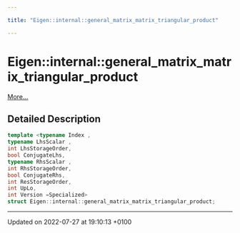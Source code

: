 ```yaml
---

title: "Eigen::internal::general_matrix_matrix_triangular_product"

---
```


# Eigen::internal::general_matrix_matrix_triangular_product



 [More...](#detailed-description)

## Detailed Description

```cpp
template <typename Index ,
typename LhsScalar ,
int LhsStorageOrder,
bool ConjugateLhs,
typename RhsScalar ,
int RhsStorageOrder,
bool ConjugateRhs,
int ResStorageOrder,
int UpLo,
int Version =Specialized>
struct Eigen::internal::general_matrix_matrix_triangular_product;
```

-------------------------------

Updated on 2022-07-27 at 19:10:13 +0100
